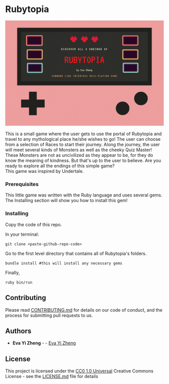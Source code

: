 # Rubytopia

![Alt text](Rubytopia.gif?raw=true "Teams")

This is a small game where the user gets to use the portal of Rubytopia and travel to any mythological place he/she wishes to go! The user can choose from a selection of Races to start their journey. Along the journey, the user will meet several kinds of Monsters as well as the cheeky Quiz Master! These Monsters are not as uncivilized as they appear to be, for they do know the meaning of kindness. But that's up to the user to believe. Are you ready to explore all the endings of this simple game?  
This game was inspired by Undertale.


### Prerequisites

This little game was written with the Ruby language and uses several gems. The Installing section will show you how to install this gem! 

### Installing
    
Copy the code of this repo.

In your terminal:

    git clone <paste-github-repo-code>

Go to the first level directory that contains all of Rubytopia's folders. 

    bundle install #this will install any necessary gems

Finally,

    ruby bin/run

## Contributing

Please read [CONTRIBUTING.md](CONTRIBUTING.md) for details on our code
of conduct, and the process for submitting pull requests to us.


## Authors
 - **Eva Yi Zheng** -  -
    [Eva Yi Zheng](https://github.com/yizheng1709)

## License

This project is licensed under the [CC0 1.0 Universal](LICENSE.md)
Creative Commons License - see the [LICENSE.md](LICENSE.md) file for
details
